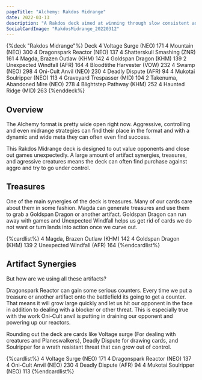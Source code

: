 ```yaml
---
pageTitle: "Alchemy: Rakdos Midrange"
date: 2022-03-13
description: "A Rakdos deck aimed at winning through slow consistent advantage."
SocialCardImage: "RakdosMidrange_20220312"
---
```


{%deck "Rakdos Midrange"%}
Deck
4 Voltage Surge (NEO) 171
4 Mountain (NEO) 300
4 Dragonspark Reactor (NEO) 137
4 Shatterskull Smashing (ZNR) 161
4 Magda, Brazen Outlaw (KHM) 142
4 Goldspan Dragon (KHM) 139
2 Unexpected Windfall (AFR) 164
4 Bloodtithe Harvester (VOW) 232
4 Swamp (NEO) 298
4 Oni-Cult Anvil (NEO) 230
4 Deadly Dispute (AFR) 94
4 Mukotai Soulripper (NEO) 113
4 Graveyard Trespasser (MID) 104
2 Takenuma, Abandoned Mire (NEO) 278
4 Blightstep Pathway (KHM) 252
4 Haunted Ridge (MID) 263
{%enddeck%}

## Overview

The Alchemy format is pretty wide open right now. Aggressive, controlling and even midrange strategies can find their place in the format and with a dynamic and wide meta they can often even find success. 

This Rakdos Midrange deck is designed to out value opponents and close out games unexpectedly. A large amount of artifact synergies, treasures, and agressive creatures means the deck can often find purchase against aggro and try to go under control. 

## Treasures

One of the main synergies of the deck is treasures. Many of our cards care about them in some fashion. Magda can generate treasures and use them to grab a Goldspan Dragon or another artifact. Goldspan Dragon can run away with games and Unexpected Windfall helps us get rid of cards we do not want or turn lands into action once we curve out. 

{%cardlist%}
4 Magda, Brazen Outlaw (KHM) 142
4 Goldspan Dragon (KHM) 139
2 Unexpected Windfall (AFR) 164
{%endcardlist%}

## Artifact Synergies

But how are we using all these artifacts?

Dragonspark Reactor can gain some serious counters. Every time we put a treasure or another artifact onto the battlefield its going to get a counter. That means it will grow large quickly and let us hit our opponent in the face in addition to dealing with a blocker or other threat. This is especially true with the work Oni-Cult anvil is putting in draining our opponent and powering up our reactors. 

Rounding out the deck are cards like Voltage surge (For dealing with creatures and Planeswalkers), Deadly Dispute for drawing cards, and Soulripper for a wrath resistant threat that can grow out of control. 

{%cardlist%}
4 Voltage Surge (NEO) 171
4 Dragonspark Reactor (NEO) 137
4 Oni-Cult Anvil (NEO) 230
4 Deadly Dispute (AFR) 94
4 Mukotai Soulripper (NEO) 113
{%endcardlist%}
